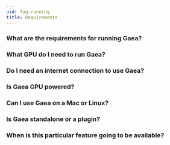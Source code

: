 ```yaml
---
uid: faq-running
title: Requirements
---
```


### What are the requirements for running Gaea?

### What GPU do I need to run Gaea?

### Do I need an internet connection to use Gaea?

### Is Gaea GPU powered?

### Can I use Gaea on a Mac or Linux?

### Is Gaea standalone or a plugin?

### When is this particular feature going to be available?